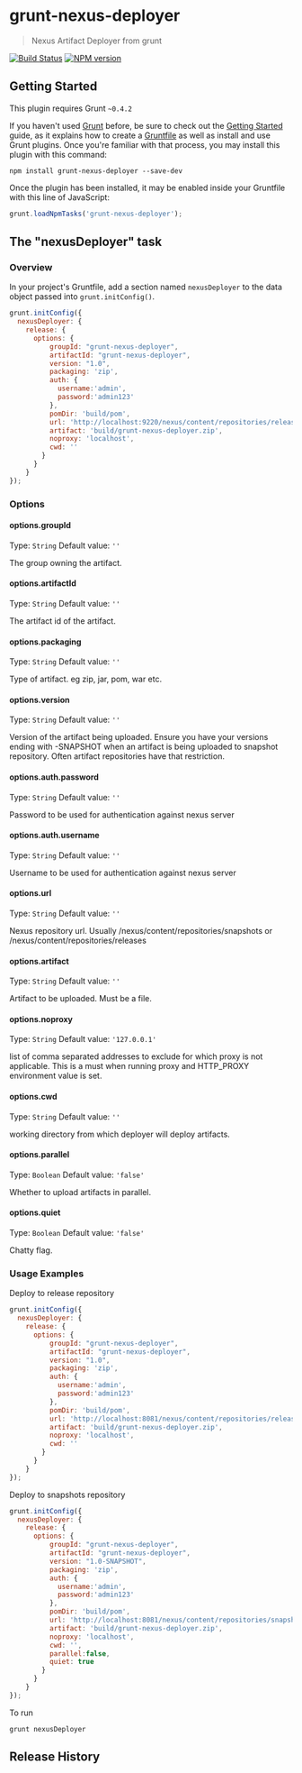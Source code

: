 # grunt-nexus-deployer

> Nexus Artifact Deployer from grunt

[![Build Status](https://travis-ci.org/skhatri/grunt-nexus-deployer.png)](https://travis-ci.org/skhatri/grunt-nexus-deployer) 
[![NPM version](https://badge.fury.io/js/grunt-nexus-deployer.png)](http://npmjs.org/package/grunt-nexus-deployer)
## Getting Started
This plugin requires Grunt `~0.4.2`

If you haven't used [Grunt](http://gruntjs.com/) before, be sure to check out the [Getting Started](http://gruntjs.com/getting-started) guide, as it explains how to create a [Gruntfile](http://gruntjs.com/sample-gruntfile) as well as install and use Grunt plugins. Once you're familiar with that process, you may install this plugin with this command:

```shell
npm install grunt-nexus-deployer --save-dev
```

Once the plugin has been installed, it may be enabled inside your Gruntfile with this line of JavaScript:

```js
grunt.loadNpmTasks('grunt-nexus-deployer');
```

## The "nexusDeployer" task

### Overview
In your project's Gruntfile, add a section named `nexusDeployer` to the data object passed into `grunt.initConfig()`.

```js
grunt.initConfig({
  nexusDeployer: {
    release: {
      options: {
		  groupId: "grunt-nexus-deployer",
		  artifactId: "grunt-nexus-deployer",
		  version: "1.0",
		  packaging: 'zip',
		  auth: {
			username:'admin',
			password:'admin123'
		  },
		  pomDir: 'build/pom',
		  url: 'http://localhost:9220/nexus/content/repositories/releases',
		  artifact: 'build/grunt-nexus-deployer.zip',
		  noproxy: 'localhost',
		  cwd: ''
		}
      }
    }
});
```

### Options

#### options.groupId
Type: `String`
Default value: `''`

The group owning the artifact.

#### options.artifactId
Type: `String`
Default value: `''`

The artifact id of the artifact.

#### options.packaging
Type: `String`
Default value: `''`

Type of artifact. eg zip, jar, pom, war etc.

#### options.version
Type: `String`
Default value: `''`

Version of the artifact being uploaded. Ensure you have your versions ending with -SNAPSHOT when an artifact is being uploaded to snapshot repository. Often artifact repositories
have that restriction.

#### options.auth.password
Type: `String`
Default value: `''`

Password to be used for authentication against nexus server


#### options.auth.username
Type: `String`
Default value: `''`

Username to be used for authentication against nexus server

#### options.url
Type: `String`
Default value: `''`

Nexus repository url. Usually /nexus/content/repositories/snapshots or /nexus/content/repositories/releases


#### options.artifact
Type: `String`
Default value: `''`

Artifact to be uploaded. Must be a file.

#### options.noproxy
Type: `String`
Default value: `'127.0.0.1'`

list of comma separated addresses to exclude for which proxy is not applicable. This is a must when running proxy and HTTP_PROXY environment value is set.

#### options.cwd
Type: `String`
Default value: `''`

working directory from which deployer will deploy artifacts.


#### options.parallel
Type: `Boolean`
Default value: `'false'`

Whether to upload artifacts in parallel.


#### options.quiet
Type: `Boolean`
Default value: `'false'`

Chatty flag.

### Usage Examples
Deploy to release repository

```js
grunt.initConfig({
  nexusDeployer: {
    release: {
      options: {
		  groupId: "grunt-nexus-deployer",
		  artifactId: "grunt-nexus-deployer",
		  version: "1.0",
		  packaging: 'zip',
		  auth: {
			username:'admin',
			password:'admin123'
		  },
		  pomDir: 'build/pom',
		  url: 'http://localhost:8081/nexus/content/repositories/releases',
		  artifact: 'build/grunt-nexus-deployer.zip',
		  noproxy: 'localhost',
		  cwd: ''
		}
      }
    }
});
```

Deploy to snapshots repository

```js
grunt.initConfig({
  nexusDeployer: {
    release: {
      options: {
		  groupId: "grunt-nexus-deployer",
		  artifactId: "grunt-nexus-deployer",
		  version: "1.0-SNAPSHOT",
		  packaging: 'zip',
		  auth: {
			username:'admin',
			password:'admin123'
		  },
		  pomDir: 'build/pom',
		  url: 'http://localhost:8081/nexus/content/repositories/snapshots',
		  artifact: 'build/grunt-nexus-deployer.zip',
		  noproxy: 'localhost',
		  cwd: '',
		  parallel:false,
		  quiet: true
		}
      }
    }
});
```

To run
```
grunt nexusDeployer
```

## Release History
